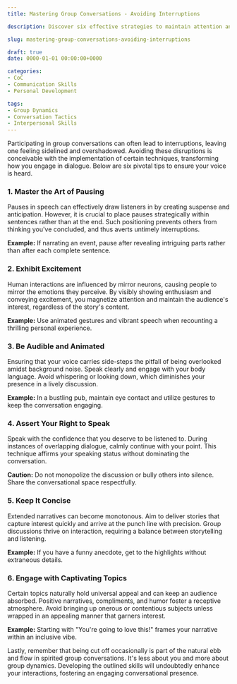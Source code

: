 ```yaml
---
title: Mastering Group Conversations - Avoiding Interruptions

description: Discover six effective strategies to maintain attention and avoid being cut off in group conversations.

slug: mastering-group-conversations-avoiding-interruptions

draft: true
date: 0000-01-01 00:00:00+0000

categories:
- CoC
- Communication Skills
- Personal Development

tags:
- Group Dynamics
- Conversation Tactics
- Interpersonal Skills
---
```


Participating in group conversations can often lead to interruptions, leaving one feeling sidelined and overshadowed. Avoiding these disruptions is conceivable with the implementation of certain techniques, transforming how you engage in dialogue. Below are six pivotal tips to ensure your voice is heard.

### 1. Master the Art of Pausing

Pauses in speech can effectively draw listeners in by creating suspense and anticipation. However, it is crucial to place pauses strategically within sentences rather than at the end. Such positioning prevents others from thinking you've concluded, and thus averts untimely interruptions.

**Example:** If narrating an event, pause after revealing intriguing parts rather than after each complete sentence.

### 2. Exhibit Excitement

Human interactions are influenced by mirror neurons, causing people to mirror the emotions they perceive. By visibly showing enthusiasm and conveying excitement, you magnetize attention and maintain the audience's interest, regardless of the story's content.

**Example:** Use animated gestures and vibrant speech when recounting a thrilling personal experience.

### 3. Be Audible and Animated

Ensuring that your voice carries side-steps the pitfall of being overlooked amidst background noise. Speak clearly and engage with your body language. Avoid whispering or looking down, which diminishes your presence in a lively discussion.

**Example:** In a bustling pub, maintain eye contact and utilize gestures to keep the conversation engaging.

### 4. Assert Your Right to Speak

Speak with the confidence that you deserve to be listened to. During instances of overlapping dialogue, calmly continue with your point. This technique affirms your speaking status without dominating the conversation.

**Caution:** Do not monopolize the discussion or bully others into silence. Share the conversational space respectfully.

### 5. Keep It Concise

Extended narratives can become monotonous. Aim to deliver stories that capture interest quickly and arrive at the punch line with precision. Group discussions thrive on interaction, requiring a balance between storytelling and listening.

**Example:** If you have a funny anecdote, get to the highlights without extraneous details.

### 6. Engage with Captivating Topics

Certain topics naturally hold universal appeal and can keep an audience absorbed. Positive narratives, compliments, and humor foster a receptive atmosphere. Avoid bringing up onerous or contentious subjects unless wrapped in an appealing manner that garners interest.

**Example:** Starting with "You're going to love this!" frames your narrative within an inclusive vibe.

Lastly, remember that being cut off occasionally is part of the natural ebb and flow in spirited group conversations. It's less about you and more about group dynamics. Developing the outlined skills will undoubtedly enhance your interactions, fostering an engaging conversational presence.
